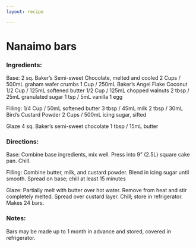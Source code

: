 ```yaml
---
layout: recipe

---
```


# Nanaimo bars

### Ingredients:

Base:
2 sq. Baker’s Semi-sweet Chocolate, melted and cooled
2 Cups / 500mL graham wafer crumbs
1 Cup / 250mL Baker’s Angel Flake Coconut
1/2 Cup / 125mL softened butter
1/2 Cup / 125mL chopped walnuts
2 tbsp / 25mL granulated sugar
1 tsp / 5mL vanilla
1 egg

Filling:
1/4 Cup / 50mL softened butter
3 tbsp / 45mL milk
2 tbsp / 30mL Bird’s Custard Powder
2 Cups / 500mL icing sugar, sifted

Glaze
4 sq. Baker’s semi-sweet chocolate
1 tbsp / 15mL butter

### Directions:
Base: Combine base ingredients, mix well. Press into 9” (2.5L) square cake pan. Chill.

Filling: Combine butter, milk, and custard powder. Blend in icing sugar until smooth. Spread on base; chill at least 15 minutes

Glaze: Partially melt with butter over hot water. Remove from heat and stir completely melted. Spread over custard layer. Chill; store in refrigerator. Makes 24 bars.

### Notes:

Bars may be made up to 1 month in advance and stored, covered in refrigerator.